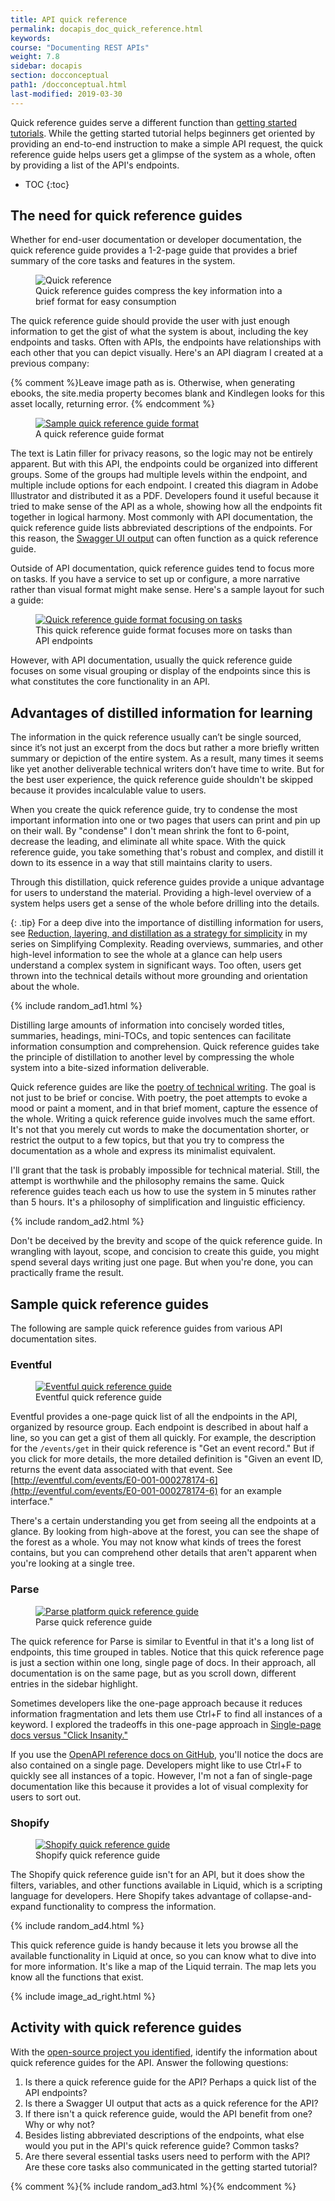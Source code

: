 ```yaml
---
title: API quick reference
permalink: docapis_doc_quick_reference.html
keywords:
course: "Documenting REST APIs"
weight: 7.8
sidebar: docapis
section: docconceptual
path1: /docconceptual.html
last-modified: 2019-03-30
---
```


Quick reference guides serve a different function than [getting started tutorials](docapis_doc_getting_started_section.html). While the getting started tutorial helps beginners get oriented by providing an end-to-end instruction to make a simple API request, the quick reference guide helps users get a glimpse of the system as a whole, often by providing a list of the API's endpoints.

* TOC
{:toc}

## The need for quick reference guides

Whether for end-user documentation or developer documentation, the quick reference guide provides a 1-2-page guide that provides a brief summary of the core tasks and features in the system.

<figure><img class="docimage large border" src="{{site.media}}/{% if site.format == "kindle" %}nonref_quickreference.png{% else %}nonref_quickreference.svg{% endif %}" alt="Quick reference" /><figcaption>Quick reference guides compress the key information into a brief format for easy consumption</figcaption></figure>

The quick reference guide should provide the user with just enough information to get the gist of what the system is about, including the key endpoints and tasks. Often with APIs, the endpoints have relationships with each other that you can depict visually. Here's an API diagram I created at a previous company:

{% comment %}Leave image path as is. Otherwise, when generating ebooks, the site.media property becomes blank and Kindlegen looks for this asset locally, returning error. {% endcomment %}
<figure><a target="_blank" class="noExtIcon" href="https://s3.us-west-1.wasabisys.com/idbwmedia.com/images/api/sample_api_diagram.pdf"><img class="docimage medium" src="{{site.media}}/sample_api_diagram.png" alt="Sample quick reference guide format" /></a><figcaption>A quick reference guide format</figcaption></figure>

The text is Latin filler for privacy reasons, so the logic may not be entirely apparent. But with this API, the endpoints could be organized into different groups. Some of the groups had multiple levels within the endpoint, and multiple include options for each endpoint. I created this diagram in Adobe Illustrator and distributed it as a PDF. Developers found it useful because it tried to make sense of the API as a whole, showing how all the endpoints fit together in logical harmony. Most commonly with API documentation, the quick reference guide lists abbreviated descriptions of the endpoints. For this reason, the [Swagger UI output](pubapis_swagger_demo.html) can often function as a quick reference guide.

Outside of API documentation, quick reference guides tend to focus more on tasks. If you have a service to set up or configure, a more narrative rather than visual format might make sense. Here's a sample layout for such a guide:

<figure><a target="_blank" class="noExtIcon" href="https://s3.us-west-1.wasabisys.com/idbwmedia.com/images/api/sample_api_diagram.pdf"><img class="docimage small" src="{{site.media}}/quickreferenceguideformat.png" alt="Quick reference guide format focusing on tasks" /></a><figcaption>This quick reference guide format focuses more on tasks than API endpoints</figcaption></figure>

However, with API documentation, usually the quick reference guide focuses on some visual grouping or display of the endpoints since this is what constitutes the core functionality in an API.

## Advantages of distilled information for learning

The information in the quick reference usually can’t be single sourced, since it’s not just an excerpt from the docs but rather a more briefly written summary or depiction of the entire system. As a result, many times it seems like yet another deliverable technical writers don’t have time to write. But for the best user experience, the quick reference guide shouldn't be skipped because it provides incalculable value to users.

When you create the quick reference guide, try to condense the most important information into one or two pages that users can print and pin up on their wall. By "condense" I don't mean shrink the font to 6-point, decrease the leading, and eliminate all white space. With the quick reference guide, you take something that's robust and complex, and distill it down to its essence in a way that still maintains clarity to users.

Through this distillation, quick reference guides provide a unique advantage for users to understand the material. Providing a high-level overview of a system helps users get a sense of the whole before drilling into the details.

{: .tip}
For a deep dive into the importance of distilling information for users, see [Reduction, layering, and distillation as a strategy for simplicity](https://idratherbewriting.com/simplifying-complexity/reduction-layering-distillation.html) in my series on Simplifying Complexity. Reading overviews, summaries, and other high-level information to see the whole at a glance can help users understand a complex system in significant ways. Too often, users get thrown into the technical details without more grounding and orientation about the whole.

{% include random_ad1.html %}

Distilling large amounts of information into concisely worded titles, summaries, headings, mini-TOCs, and topic sentences can facilitate information consumption and comprehension. Quick reference guides take the principle of distillation to another level by compressing the whole system into a bite-sized information deliverable.

Quick reference guides are like the [poetry of technical writing](https://idratherbewriting.com/2008/07/06/quick-reference-guides-the-poetry-of-technical-writing/). The goal is not just to be brief or concise. With poetry, the poet attempts to evoke a mood or paint a moment, and in that brief moment, capture the essence of the whole. Writing a quick reference guide involves much the same effort. It's not that you merely cut words to make the documentation shorter, or restrict the output to a few topics, but that you try to compress the documentation as a whole and express its minimalist equivalent.

I'll grant that the task is probably impossible for technical material. Still, the attempt is worthwhile and the philosophy remains the same. Quick reference guides teach each us how to use the system in 5 minutes rather than 5 hours. It's a philosophy of simplification and linguistic efficiency.

{% include random_ad2.html %}

Don't be deceived by the brevity and scope of the quick reference guide. In wrangling with layout, scope, and concision to create this guide, you might spend several days writing just one page. But when you're done, you can practically frame the result.

## Sample quick reference guides

The following are sample quick reference guides from various API documentation sites.

### Eventful

<figure><a target="_blank" class="noExtIcon" href="http://api.eventful.com/docs"><img class="docimage" src="{{site.media}}/eventfulquickreference.png" alt="Eventful quick reference guide" /></a><figcaption>Eventful quick reference guide</figcaption></figure>

Eventful provides a one-page quick list of all the endpoints in the API, organized by resource group. Each endpoint is described in about half a line, so you can get a gist of them all quickly. For example, the description for the `/events/get` in their quick reference is "Get an event record." But if you click for more details, the more detailed definition is "Given an event ID, returns the event data associated with that event. See [http://eventful.com/events/E0-001-000278174-6](http://eventful.com/events/E0-001-000278174-6) for an example interface."

There's a certain understanding you get from seeing all the endpoints at a glance. By looking from high-above at the forest, you can see the shape of the forest as a whole. You may not know what kinds of trees the forest contains, but you can comprehend other details that aren't apparent when you're looking at a single tree.

### Parse

<figure><a target="_blank" class="noExtIcon" href="http://docs.parseplatform.org/rest/guide/#quick-reference"><img class="docimage" src="{{site.media}}/parsequickreferenceguide.png" alt="Parse platform quick reference guide" /></a><figcaption>Parse quick reference guide</figcaption></figure>

The quick reference for Parse is similar to Eventful in that it's a long list of endpoints, this time grouped in tables. Notice that this quick reference page is just a section within one long, single page of docs. In their approach, all documentation is on the same page, but as you scroll down, different entries in the sidebar highlight.

Sometimes developers like the one-page approach because it reduces information fragmentation and lets them use Ctrl+F to find all instances of a keyword. I explored the tradeoffs in this one-page approach in [Single-page docs versus "Click Insanity."](https://idratherbewriting.com/2014/01/12/single-page-docs-versus-click-insanity/)

If you use the [OpenAPI reference docs on GitHub](https://github.com/OAI/OpenAPI-Specification/blob/master/versions/3.1.0.md), you'll notice the docs are also contained on a single page. Developers might like to use Ctrl+F to quickly see all instances of a topic. However, I'm not a fan of single-page documentation like this because it provides a lot of visual complexity for users to sort out.

### Shopify

<figure><a target="_blank" class="noExtIcon" href="http://cheat.markdunkley.com/"><img class="docimage" src="{{site.media}}/shopifyquickreferenceguide.png" alt="Shopify quick reference guide" /></a><figcaption>Shopify quick reference guide</figcaption></figure>

The Shopify quick reference guide isn't for an API, but it does show the filters, variables, and other functions available in Liquid, which is a scripting language for developers. Here Shopify takes advantage of collapse-and-expand functionality to compress the information.

{% include random_ad4.html %}

This quick reference guide is handy because it lets you browse all the available functionality in Liquid at once, so you can know what to dive into for more information. It's like a map of the Liquid terrain. The map lets you know all the functions that exist.

{% include image_ad_right.html %}

## <i class="fa fa-user-circle"></i> Activity with quick reference guides

With the [open-source project you identified](docapis_find_open_source_project.html), identify the information about quick reference guides for the API. Answer the following questions:

1. Is there a quick reference guide for the API? Perhaps a quick list of the API endpoints?
2. Is there a Swagger UI output that acts as a quick reference for the API?
3. If there isn't a quick reference guide, would the API benefit from one? Why or why not?
4. Besides listing abbreviated descriptions of the endpoints, what else would you put in the API's quick reference guide? Common tasks?
5. Are there several essential tasks users need to perform with the API? Are these core tasks also communicated in the getting started tutorial?

{% comment %}{% include random_ad3.html %}{% endcomment %}
